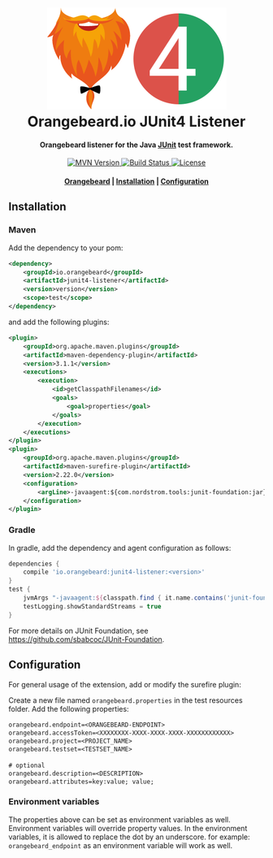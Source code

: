 <h1 align="center">
  <a href="https://github.com/orangebeard-io/junit4-listener">
    <img src="https://raw.githubusercontent.com/orangebeard-io/junit4-listener/master/.github/logo.png" alt="Orangebeard.io JUnit4 Listener" height="200">
  </a>
  <br>Orangebeard.io JUnit4 Listener<br>
</h1>

<h4 align="center">Orangebeard listener for the Java <a href="https://junit.org/junit4/" target="_blank" rel="noopener">JUnit</a> test framework.</h4>

<p align="center">
  <a href="https://repo.maven.apache.org/maven2/io/orangebeard/junit4-listener/">
    <img src="https://img.shields.io/maven-central/v/io.orangebeard/junit4-listener?style=flat-square"
      alt="MVN Version" />
  </a>
  <a href="https://github.com/orangebeard-io/JUnit4-listener/actions">
    <img src="https://img.shields.io/github/workflow/status/orangebeard-io/junit4-listener/release?style=flat-square"
      alt="Build Status" />
  </a>
  <a href="https://github.com/orangebeard-io/junit4-listener/blob/master/LICENSE.txt">
    <img src="https://img.shields.io/github/license/orangebeard-io/junit4-listener?style=flat-square"
      alt="License" />
  </a>
</p>

<div align="center">
  <h4>
    <a href="https://orangebeard.io">Orangebeard</a> |
    <a href="#installation">Installation</a> |
    <a href="#configuration">Configuration</a>
  </h4>
</div>

## Installation

### Maven

Add the dependency to your pom:
```xml
<dependency>
    <groupId>io.orangebeard</groupId>
    <artifactId>junit4-listener</artifactId>
    <version>version</version>
    <scope>test</scope>
</dependency>
```

and add the following plugins: 

```xml
<plugin>
    <groupId>org.apache.maven.plugins</groupId>
    <artifactId>maven-dependency-plugin</artifactId>
    <version>3.1.1</version>
    <executions>
        <execution>
            <id>getClasspathFilenames</id>
            <goals>
                <goal>properties</goal>
            </goals>
        </execution>
    </executions>
</plugin>
<plugin>
    <groupId>org.apache.maven.plugins</groupId>
    <artifactId>maven-surefire-plugin</artifactId>
    <version>2.22.0</version>
    <configuration>
        <argLine>-javaagent:${com.nordstrom.tools:junit-foundation:jar}</argLine>
    </configuration>
</plugin>
```

### Gradle

In gradle, add the dependency and agent configuration as follows: 

```gradle
dependencies {
    compile 'io.orangebeard:junit4-listener:<version>'
}
test {
    jvmArgs "-javaagent:${classpath.find { it.name.contains('junit-foundation') }.absolutePath}"
    testLogging.showStandardStreams = true
}
```

For more details on JUnit Foundation, see https://github.com/sbabcoc/JUnit-Foundation. 

## Configuration

For general usage of the extension, add or modify the surefire plugin:

Create a new file named `orangebeard.properties` in the test resources folder. Add the following properties:

```properties
orangebeard.endpoint=<ORANGEBEARD-ENDPOINT>
orangebeard.accessToken=<XXXXXXXX-XXXX-XXXX-XXXX-XXXXXXXXXXXX>
orangebeard.project=<PROJECT_NAME>
orangebeard.testset=<TESTSET_NAME>

# optional
orangebeard.description=<DESCRIPTION>
orangebeard.attributes=key:value; value;
```

### Environment variables

The properties above can be set as environment variables as well. Environment variables will override property values. In the environment variables, it is allowed to replace the dot by an underscore.
for example: ```orangebeard_endpoint``` as an environment variable will work as well.
